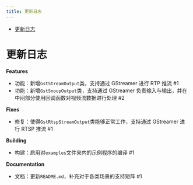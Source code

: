 ```yaml
---
title: 更新日志
---
```


- [更新日志](#更新日志)

# 更新日志

**Features**

- 功能：新增`GstStreamOutput`类，支持通过 GStreamer 进行 RTP 推流 #1
- 功能：新增`GstSnoopOutput`类，支持通过 GStreamer 负责输入与输出，并在中间部分使用回调函数对视频流数据进行处理 #2

**Fixes**

- 修复：使得`GstRtspStreamOutput`类能够正常工作，支持通过 GStreamer 进行 RTSP 推流 #1

**Building**

- 构建：启用对`examples`文件夹内的示例程序的编译 #1

**Documentation**

- 文档：更新`README.md`，补充对于各类场景的支持矩阵 #1
